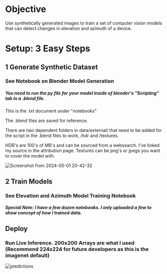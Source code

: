 # Objective
Use synthetically generated images to train a set of computer vision models that can detect changes in elevation and azimuth of a device.




# Setup: 3 Easy Steps

## 1 Generate Synthetic Dataset
### See Notebook on Blender Model Generation

##### You need to run the py file for your model inside of blender's "Scripting" tab in a .blend file.  
This is the .txt document under "notebooks"

The .blend files are saved for reference.

There are two dependent folders in data/external/ that need to be added for the script in the .blend files to work, /hdr and /textures.  

HDR's are 100's of MB's and can be sourced from a websearch. I've linked my source in the attribution page.  Textures can be png's or jpegs you want to cover the model with.


![Screenshot from 2024-05-01 20-42-32](https://github.com/abilokonsky/msds_practicum/assets/62521066/ca005dd1-9173-449a-929a-12cf8554cd90)

## 2 Train Models
### See Elevation and Azimuth Model Training Notebook
##### Special Note: I have a few dozen notebooks.  I only uploaded a few to show concept of how I trained data.

## Deploy
### Run Live Inference.  200x200 Arrays are what I used (Recommend 224x224 for future developers as this is the imagenet default)
![predictions](https://github.com/abilokonsky/msds_practicum/assets/62521066/9d08cc2d-dc7a-402b-a79d-f29a6fbda702)
